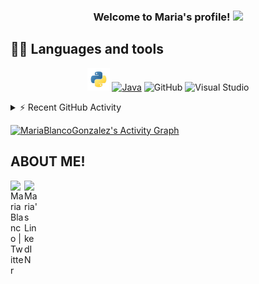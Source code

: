
<h3 align="center">
  Welcome to Maria's profile!
  <img src="https://media.giphy.com/media/hvRJCLFzcasrR4ia7z/giphy.gif" width="28">
</h3>

## 👨‍💻 Languages and tools

<p align="center">
  <a href="https://github.com/search?q=user%3AMariaBlancoGonzalez+is%3Arepo+language%3Apython">
    <img alt="Python" title="Python" height="36px"
      src="https://raw.githubusercontent.com/github/explore/80688e429a7d4ef2fca1e82350fe8e3517d3494d/topics/python/python.png"></a>
  <a href="https://github.com/search?q=user%3AMariaBlancoGonzalez+is%3Arepo+language%3Ajava">
    <img alt="Java" title="Java" height="36px"
      src="https://img.icons8.com/color/48/000000/java-coffee-cup-logo.png"></a>
  <a><img alt="GitHub" title="GitHub" height="36px"
      src="https://i.imgur.com/DZgetVv.png"></a>
  <a><img alt="Visual Studio" title="Visual Studio Code" height="36px"
      src="https://img.icons8.com/fluent/48/000000/visual-studio-code-2019.png"></a>
</p>

<!-- https://github.com/jamesgeorge007/github-activity-readme -->
<details>
  <summary>⚡ Recent GitHub Activity</summary>
  <br/>

<!--START_SECTION:activity-->
1. 🎉 Merged PR [#55](https://github.com/MariaBlancoGonzalez/github-readme-streak-stats/pull/55) in [MariaBlancoGonzalez/github-readme-streak-stats](https://github.com/MariaBlancoGonzalez/github-readme-streak-stats)
2. 🗣 Commented on [#55](https://github.com/MariaBlancoGonzalez/github-readme-streak-stats/issues/55) in [MariaBlancoGonzalez/github-readme-streak-stats](https://github.com/MariaBlancoGonzalez/github-readme-streak-stats)
3. 🗣 Commented on [#54](https://github.com/MariaBlancoGonzalez/github-readme-streak-stats/issues/54) in [MariaBlancoGonzalez/github-readme-streak-stats](https://github.com/MariaBlancoGonzalez/github-readme-streak-stats)
4. ❗️ Opened issue [#54](https://github.com/MariaBlancoGonzalez/github-readme-streak-stats/issues/54) in [MariaBlancoGonzalez/github-readme-streak-stats](https://github.com/MariaBlancoGonzalez/github-readme-streak-stats)
<!--END_SECTION:activity-->
</details>

<!-- https://github.com/ashutosh00710/github-readme-activity-graph -->
<a href="https://github.com/ashutosh00710/github-readme-activity-graph"><img alt="MariaBlancoGonzalez's Activity Graph" src="https://activity-graph.herokuapp.com/graph?username=MariaBlancoGonzalez&bg_color=0D1117&color=5BCDEC&line=5BCDEC&point=FFFFFF&hide_border=true" /></a>

## ABOUT ME!
<a href="https://twitter.com/Maria_18bg">
  <img align="left" alt="Maria Blanco | Twitter" width="22px" src="https://raw.githubusercontent.com/peterthehan/peterthehan/master/assets/twitter.svg" />
</a>
<a href="https://www.linkedin.com/in/maría-blanco-gonzález-mohíno-08a75620b/">
  <img align="left" alt="Maria's LinkedIN" width="22px" src="https://raw.githubusercontent.com/peterthehan/peterthehan/master/assets/linkedin.svg" />
</a>
